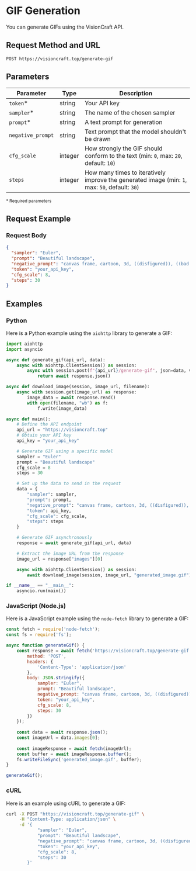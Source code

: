 # GIF Generation

You can generate GIFs using the VisionCraft API.

## Request Method and URL

```
POST https://visioncraft.top/generate-gif
```

## Parameters

| Parameter        | Type    | Description                                                                                                  |
|------------------|---------|--------------------------------------------------------------------------------------------------------------|
| `token`*         | string  | Your API key                                                                                                  |
| `sampler`*       | string  | The name of the chosen sampler                                                                                |
| `prompt`*        | string  | A text prompt for generation                                                                                  |
| `negative_prompt`| string  | Text prompt that the model shouldn't be drawn                                                                 |
| `cfg_scale`      | integer | How strongly the GIF should conform to the text (min: `0`, max: `20`, default: `10`)                          |
| `steps`          | integer | How many times to iteratively improve the generated image (min: `1`, max: `50`, default: `30`)                |

<sup>* Required parameters</sup>

## Request Example

### Request Body

```json
{
  "sampler": "Euler",
  "prompt": "Beautiful landscape",
  "negative_prompt": "canvas frame, cartoon, 3d, ((disfigured)), ((bad art)), ((deformed)), ((extra limbs)), ((close up)), ((b&w)), weird colors, blurry, (((duplicate))), ((morbid)), ((mutilated)), [out of frame], extra fingers, mutated hands, ((poorly drawn hands)), ((poorly drawn face)), (((mutation))), ((ugly)), (((bad proportions))), (malformed limbs), ((missing arms)), ((missing legs)), (((extra arms))), (((extra legs))), (fused fingers), (too many fingers), (((long neck))), Photoshop, video game, tiling, poorly drawn feet, body out of frame",
  "token": "your_api_key",
  "cfg_scale": 8,
  "steps": 30
}
```

## Examples

### Python

Here is a Python example using the `aiohttp` library to generate a GIF:

```python
import aiohttp
import asyncio

async def generate_gif(api_url, data):
    async with aiohttp.ClientSession() as session:
        async with session.post(f"{api_url}/generate-gif", json=data, verify_ssl=False) as response:
            return await response.json()

async def download_image(session, image_url, filename):
    async with session.get(image_url) as response:
        image_data = await response.read()
        with open(filename, "wb") as f:
            f.write(image_data)

async def main():
    # Define the API endpoint
    api_url = "https://visioncraft.top"
    # Obtain your API key
    api_key = "your_api_key"

    # Generate GIF using a specific model
    sampler = "Euler"
    prompt = "Beautiful landscape"
    cfg_scale = 8
    steps = 30

    # Set up the data to send in the request
    data = {
        "sampler": sampler,
        "prompt": prompt,
        "negative_prompt": "canvas frame, cartoon, 3d, ((disfigured)), ((bad art)), ((deformed)), ((extra limbs)), ((close up)), ((b&w)), weird colors, blurry, (((duplicate))), ((morbid)), ((mutilated)), [out of frame], extra fingers, mutated hands, ((poorly drawn hands)), ((poorly drawn face)), (((mutation))), ((ugly)), (((bad proportions))), (malformed limbs), ((missing arms)), ((missing legs)), (((extra arms))), (((extra legs))), (fused fingers), (too many fingers), (((long neck))), Photoshop, video game, tiling, poorly drawn feet, body out of frame",
        "token": api_key,
        "cfg_scale": cfg_scale,
        "steps": steps
    }

    # Generate GIF asynchronously
    response = await generate_gif(api_url, data)

    # Extract the image URL from the response
    image_url = response["images"][0]

    async with aiohttp.ClientSession() as session:
        await download_image(session, image_url, "generated_image.gif")

if __name__ == "__main__":
    asyncio.run(main())
```

### JavaScript (Node.js)

Here is a JavaScript example using the `node-fetch` library to generate a GIF:

```javascript
const fetch = require('node-fetch');
const fs = require('fs');

async function generateGif() {
    const response = await fetch('https://visioncraft.top/generate-gif', {
        method: 'POST',
        headers: {
            'Content-Type': 'application/json'
        },
        body: JSON.stringify({
            sampler: "Euler",
            prompt: "Beautiful landscape",
            negative_prompt: "canvas frame, cartoon, 3d, ((disfigured)), ((bad art)), ((deformed)), ((extra limbs)), ((close up)), ((b&w)), weird colors, blurry, (((duplicate))), ((morbid)), ((mutilated)), [out of frame], extra fingers, mutated hands, ((poorly drawn hands)), ((poorly drawn face)), (((mutation))), ((ugly)), (((bad proportions))), (malformed limbs), ((missing arms)), ((missing legs)), (((extra arms))), (((extra legs))), (fused fingers), (too many fingers), (((long neck))), Photoshop, video game, tiling, poorly drawn feet, body out of frame",
            token: "your_api_key",
            cfg_scale: 8,
            steps: 30
        })
    });
    
    const data = await response.json();
    const imageUrl = data.images[0];
    
    const imageResponse = await fetch(imageUrl);
    const buffer = await imageResponse.buffer();
    fs.writeFileSync('generated_image.gif', buffer);
}

generateGif();
```

### cURL

Here is an example using cURL to generate a GIF:

```sh
curl -X POST "https://visioncraft.top/generate-gif" \
     -H "Content-Type: application/json" \
     -d '{
            "sampler": "Euler",
            "prompt": "Beautiful landscape",
            "negative_prompt": "canvas frame, cartoon, 3d, ((disfigured)), ((bad art)), ((deformed)), ((extra limbs)), ((close up)), ((b&w)), weird colors, blurry, (((duplicate))), ((morbid)), ((mutilated)), [out of frame], extra fingers, mutated hands, ((poorly drawn hands)), ((poorly drawn face)), (((mutation))), ((ugly)), (((bad proportions))), (malformed limbs), ((missing arms)), ((missing legs)), (((extra arms))), (((extra legs))), (fused fingers), (too many fingers), (((long neck))), Photoshop, video game, tiling, poorly drawn feet, body out of frame",
            "token": "your_api_key",
            "cfg_scale": 8,
            "steps": 30
        }'
```
